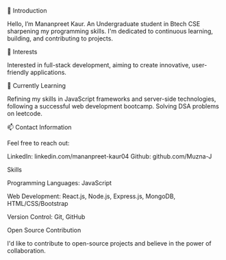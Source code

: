 👋 Introduction


Hello, I’m Mananpreet Kaur. An Undergraduate student in Btech CSE sharpening my programming skills. I'm dedicated to continuous learning, building, and contributing to projects.

👀 Interests


Interested in full-stack development, aiming to create innovative, user-friendly applications.

🌱 Currently Learning


Refining my skills in JavaScript frameworks and server-side technologies, following a successful web development bootcamp. Solving DSA problems on leetcode.

📫 Contact Information


Feel free to reach out:

LinkedIn: linkedin.com/mananpreet-kaur04
Github: github.com/Muzna-J


Skills



Programming Languages: JavaScript

Web Development: React.js, Node.js, Express.js, MongoDB, HTML/CSS/Bootstrap

Version Control: Git, GitHub


Open Source Contribution

I'd like to contribute to open-source projects and believe in the power of collaboration.


<!---
mananpreet-kaur/mananpreet-kaur is a ✨ special ✨ repository because its `README.md` (this file) appears on your GitHub profile.
You can click the Preview link to take a look at your changes.
--->

